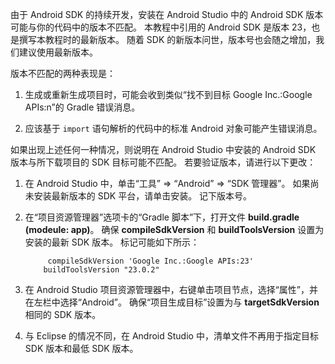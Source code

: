 由于 Android SDK 的持续开发，安装在 Android Studio 中的 Android SDK 版本可能与你的代码中的版本不匹配。 本教程中引用的 Android SDK 是版本 23，也是撰写本教程时的最新版本。 随着 SDK 的新版本问世，版本号也会随之增加，我们建议使用最新版本。

版本不匹配的两种表现是：

1. 生成或重新生成项目时，可能会收到类似“找不到目标 Google Inc.:Google APIs:n”的 Gradle 错误消息。

2. 应该基于 `import` 语句解析的代码中的标准 Android 对象可能产生错误消息。

如果出现上述任何一种情况，则说明在 Android Studio 中安装的 Android SDK 版本与所下载项目的 SDK 目标可能不匹配。  若要验证版本，请进行以下更改：

1. 在 Android Studio 中，单击“工具” => “Android” => “SDK 管理器”。 如果尚未安装最新版本的 SDK 平台，请单击安装。 记下版本号。

2. 在“项目资源管理器”选项卡的“Gradle 脚本”下，打开文件 **build.gradle (modeule: app)**。 确保 **compileSdkVersion** 和 **buildToolsVersion** 设置为安装的最新 SDK 版本。 标记可能如下所示：

    ```
         compileSdkVersion 'Google Inc.:Google APIs:23'
        buildToolsVersion "23.0.2"
    ```

3. 在 Android Studio 项目资源管理器中，右键单击项目节点，选择“属性”，并在左栏中选择“Android”。 确保“项目生成目标”设置为与 **targetSdkVersion** 相同的 SDK 版本。

4. 与 Eclipse 的情况不同，在 Android Studio 中，清单文件不再用于指定目标 SDK 版本和最低 SDK 版本。